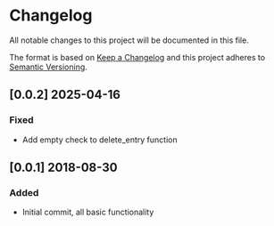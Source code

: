 # Changelog
All notable changes to this project will be documented in this file.

The format is based on [Keep a Changelog](http://keepachangelog.com/en/1.0.0/)
and this project adheres to [Semantic Versioning](http://semver.org/spec/v2.0.0.html).

## [0.0.2] 2025-04-16

### Fixed
- Add empty check to delete_entry function

## [0.0.1] 2018-08-30

### Added
- Initial commit, all basic functionality
